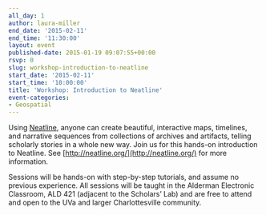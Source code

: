 ```yaml
---
all_day: 1
author: laura-miller
end_date: '2015-02-11'
end_time: '11:30:00'
layout: event
published-date: 2015-01-19 09:07:55+00:00
rsvp: 0
slug: workshop-introduction-to-neatline
start_date: '2015-02-11'
start_time: '10:00:00'
title: 'Workshop: Introduction to Neatline'
event-categories:
- Geospatial
---
```


Using [Neatline](http://neatline.org/), anyone can create beautiful, interactive maps, timelines, and narrative sequences from collections of archives and artifacts, telling scholarly stories in a whole new way. Join us for this hands-on introduction to Neatline. See [http://neatline.org/](http://neatline.org/) for more information.

Sessions will be hands-on with step-by-step tutorials, and assume no previous experience. All sessions will be taught in the Alderman Electronic Classroom, ALD 421 (adjacent to the Scholars’ Lab) and are free to attend and open to the UVa and larger Charlottesville community.
